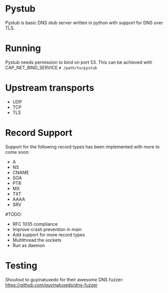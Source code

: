 # Pystub
Pystub is basic DNS stub server written in python with support for DNS over TLS.

# Running
Pystub needs permission to bind on port 53.
This can be achieved with CAP_NET_BIND_SERVICE
`# /path/to/pystub`

# Upstream transports
- UDP
- TCP
- TLS

# Record Support
Support for the following record types has been implemented with more to come soon:
- A
- NS
- CNAME
- SOA
- PTR
- MX
- TXT
- AAAA
- SRV

#TODO:
- RFC 1035 compliance
- Improve crash prevention in main
- Add support for more record types
- Multithread the sockets
- Run as daemon

# Testing
Shoutout to guyinatuxedo for their awesome DNS fuzzer: https://github.com/guyinatuxedo/dns-fuzzer
